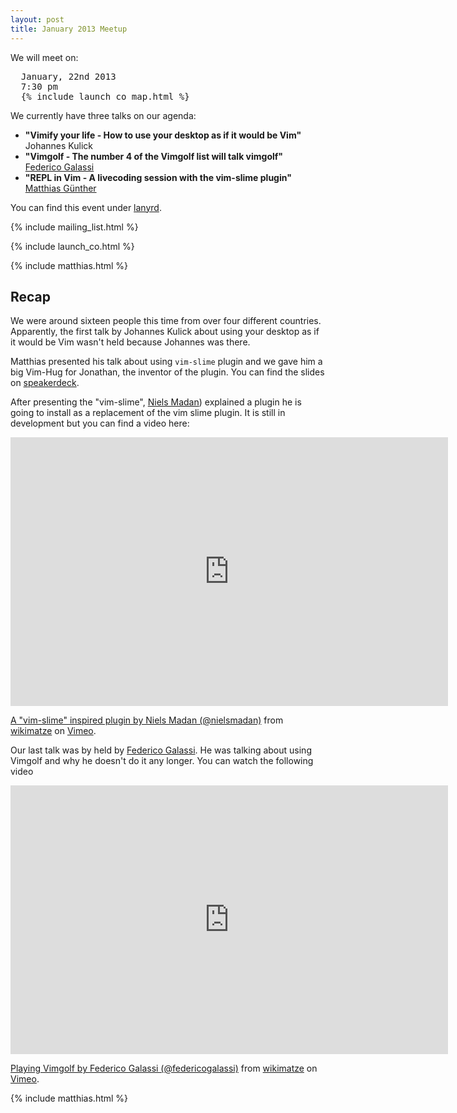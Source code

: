 ```yaml
---
layout: post
title: January 2013 Meetup
---
```


We will meet on:

<pre>
  January, 22nd 2013
  7:30 pm
  {% include launch_co_map.html %}
</pre>

We currently have three talks on our agenda:

<ul>
    <li>
      <strong>"Vimify your life - How to use your desktop as if it would be Vim"</strong> <br>
      Johannes Kulick
    </li>
    <li>
      <strong>"Vimgolf - The number 4 of the Vimgolf list will talk vimgolf"</strong> <br>
      <a href="https://twitter.com/federicogalassi">Federico Galassi</a>
    </li>
    <li>
      <strong>"REPL in Vim - A livecoding session with the vim-slime plugin"</strong> <br>
      <a href="https://twitter.com/wikimatze">Matthias Günther</a>
    </li>
</ul>


You can find this event under [lanyrd](http://lanyrd.com/2013/vimberlin-2013-01/).

{% include mailing_list.html %}

{% include launch_co.html %}

{% include matthias.html %}


## Recap

We were around sixteen people this time from over four different countries. Apparently, the first talk by Johannes Kulick about using
your desktop as if it would be Vim wasn't held because Johannes was there.


Matthias presented his talk about using `vim-slime` plugin and we gave him a big Vim-Hug for Jonathan, the inventor of the plugin. You can find the slides on [speakerdeck](https://speakerdeck.com/wikimatze/vim-slime).


After presenting the "vim-slime", [Niels Madan](https://twitter.com/nielsmadan)) explained a plugin he is going to install as a replacement of the vim slime plugin. It is still in development but you can find a video here:


<iframe src="http://player.vimeo.com/video/58042262" width="700" height="430" frameborder="0" webkitAllowFullScreen mozallowfullscreen allowFullScreen></iframe> <p><a href="http://vimeo.com/58042262">A "vim-slime" inspired plugin by Niels Madan (@nielsmadan)</a> from <a href="http://vimeo.com/wikimatze">wikimatze</a> on <a href="http://vimeo.com">Vimeo</a>.</p>


Our last talk was by held by [Federico Galassi](https://twitter.com/federicogalassi). He was talking about using Vimgolf and why he doesn't do it any longer. You can watch the following video


<iframe src="http://player.vimeo.com/video/58049475" width="700" height="430" frameborder="0" webkitAllowFullScreen mozallowfullscreen allowFullScreen></iframe> <p><a href="http://vimeo.com/58049475">Playing Vimgolf by Federico Galassi (@federicogalassi)</a> from <a href="http://vimeo.com/wikimatze">wikimatze</a> on <a href="http://vimeo.com">Vimeo</a>.</p>


{% include matthias.html %}

